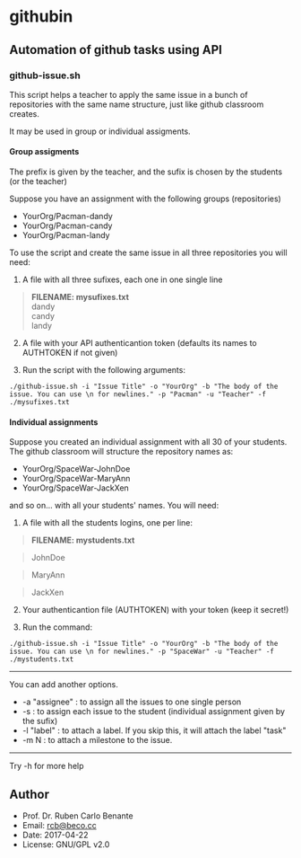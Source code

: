# githubin

## Automation of github tasks using API

### github-issue.sh

This script helps a teacher to apply the same issue in a bunch of repositories with the same name structure, just like github classroom creates.

It may be used in group or individual assigments.

#### Group assigments

The prefix is given by the teacher, and the sufix is chosen by the students (or the teacher)

Suppose you have an assignment with the following groups (repositories)

* YourOrg/Pacman-dandy
* YourOrg/Pacman-candy
* YourOrg/Pacman-landy

To use the script and create the same issue in all three repositories you will need:

1. A file with all three sufixes, each one in one single line

> **FILENAME: mysufixes.txt**  
> dandy  
> candy  
> landy  

2. A file with your API authenticantion token (defaults its names to AUTHTOKEN if not given)

3. Run the script with the following arguments:

```
./github-issue.sh -i "Issue Title" -o "YourOrg" -b "The body of the issue. You can use \n for newlines." -p "Pacman" -u "Teacher" -f ./mysufixes.txt
```

#### Individual assignments

Suppose you created an individual assignment with all 30 of your students. The github classroom will structure the repository names as:

* YourOrg/SpaceWar-JohnDoe
* YourOrg/SpaceWar-MaryAnn
* YourOrg/SpaceWar-JackXen

and so on... with all your students' names. You will need:

1. A file with all the students logins, one per line:

> **FILENAME: mystudents.txt**

> JohnDoe

> MaryAnn

> JackXen

2. Your authenticantion file (AUTHTOKEN) with your token (keep it secret!)

3. Run the command:

```
./github-issue.sh -i "Issue Title" -o "YourOrg" -b "The body of the issue. You can use \n for newlines." -p "SpaceWar" -u "Teacher" -f ./mystudents.txt
```

---

You can add another options.

* -a "assignee" : to assign all the issues to one single person
* -s : to assign each issue to the student (individual assignment given by the sufix)
* -l "label" : to attach a label. If you skip this, it will attach the label "task"
* -m N : to attach a milestone to the issue.

---

Try -h for more help


## Author

* Prof. Dr. Ruben Carlo Benante
* Email: rcb@beco.cc
* Date: 2017-04-22
* License: GNU/GPL v2.0

